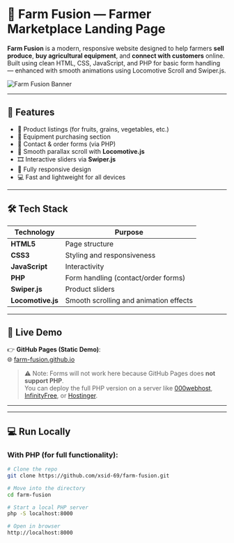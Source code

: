 # 🌾 Farm Fusion — Farmer Marketplace Landing Page

**Farm Fusion** is a modern, responsive website designed to help farmers **sell produce**, **buy agricultural equipment**, and **connect with customers** online. Built using clean HTML, CSS, JavaScript, and PHP for basic form handling — enhanced with smooth animations using Locomotive Scroll and Swiper.js.

![Farm Fusion Banner](https://your-banner-image-link)

---

## 🌟 Features

- 🧺 Product listings (for fruits, grains, vegetables, etc.)
- 🚜 Equipment purchasing section
- 📩 Contact & order forms (via PHP)
- 💫 Smooth parallax scroll with **Locomotive.js**
- 🎞️ Interactive sliders via **Swiper.js**
- 📱 Fully responsive design
- 💻 Fast and lightweight for all devices

---

## 🛠️ Tech Stack

| Technology    | Purpose                                      |
|---------------|----------------------------------------------|
| **HTML5**     | Page structure                               |
| **CSS3**      | Styling and responsiveness                   |
| **JavaScript**| Interactivity                                |
| **PHP**       | Form handling (contact/order forms)          |
| **Swiper.js** | Product sliders                              |
| **Locomotive.js** | Smooth scrolling and animation effects  |

---

## 🚀 Live Demo

👉 **GitHub Pages (Static Demo)**:  
🌐 [farm-fusion.github.io](https://xsid-69.github.io/FARM_FUSION/main.html)  

> ⚠️ Note: Forms will not work here because GitHub Pages does **not support PHP**.  
> You can deploy the full PHP version on a server like [000webhost](https://www.000webhost.com/), [InfinityFree](https://infinityfree.net/), or [Hostinger](https://www.hostinger.in/).

---



---

## 💻 Run Locally

### With PHP (for full functionality):

```bash
# Clone the repo
git clone https://github.com/xsid-69/farm-fusion.git

# Move into the directory
cd farm-fusion

# Start a local PHP server
php -S localhost:8000

# Open in browser
http://localhost:8000
